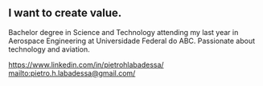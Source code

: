 <!--
**Pietrohl/Pietrohl** is a ✨ _special_ ✨ repository because its `README.md` (this file) appears on your GitHub profile.-->

## I want to create value.

Bachelor degree in Science and Technology attending my last year in Aerospace Engineering at Universidade Federal do ABC. Passionate about technology and aviation. 

https://www.linkedin.com/in/pietrohlabadessa/
<mailto:pietro.h.labadessa@gmail.com/>

